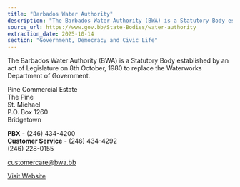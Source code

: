 ```yaml
---
title: "Barbados Water Authority"
description: "The Barbados Water Authority (BWA) is a Statutory Body established in 1980 to replace the Waterworks Department of Government."
source_url: https://www.gov.bb/State-Bodies/water-authority
extraction_date: 2025-10-14
section: "Government, Democracy and Civic Life"
---
```


The Barbados Water Authority (BWA) is a Statutory Body established by an act of Legislature on 8th October, 1980 to replace the Waterworks Department of Government.

Pine Commercial Estate  
The Pine  
St. Michael  
P.O. Box 1260  
Bridgetown

**PBX** - (246) 434-4200  
**Customer Service** - (246) 434-4292  
(246) 228-0155

customercare@bwa.bb

[Visit Website](http://barbadoswaterauthority.com/)
```